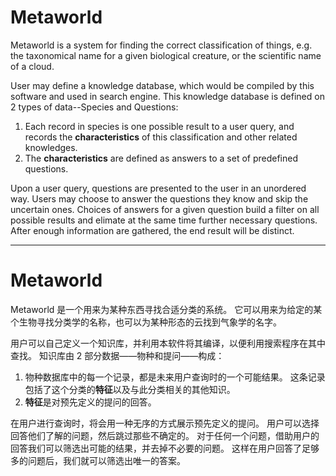 Metaworld
=========

Metaworld is a system for finding the correct classification of things, e.g.
the taxonomical name for a given biological creature, or the scientific name of
a cloud.

User may define a knowledge database, which would be compiled by this software
and used in search engine. This knowledge database is defined on 2 types of
data--Species and Questions: 

1. Each record in species is one possible result to a user query, and records the
   **characteristics** of this classification and other related knowledges.
2. The **characteristics** are defined as answers to a set of predefined
   questions.

Upon a user query, questions are presented to the user in an unordered way.
Users may choose to answer the questions they know and skip the uncertain ones.
Choices of answers for a given question build a filter on all possible results
and elimate at the same time further necessary questions.  After enough
information are gathered, the end result will be distinct.


---

Metaworld
=========

Metaworld 是一个用来为某种东西寻找合适分类的系统。
它可以用来为给定的某个生物寻找分类学的名称，也可以为某种形态的云找到气象学的名字。

用户可以自己定义一个知识库，并利用本软件将其编译，以便利用搜索程序在其中查找。
知识库由 2 部分数据——物种和提问——构成：

1. 物种数据库中的每一个记录，都是未来用户查询时的一个可能结果。
   这条记录包括了这个分类的**特征**以及与此分类相关的其他知识。
2. **特征**是对预先定义的提问的回答。

在用户进行查询时，将会用一种无序的方式展示预先定义的提问。
用户可以选择回答他们了解的问题，然后跳过那些不确定的。
对于任何一个问题，借助用户的回答我们可以筛选出可能的结果，并去掉不必要的问题。
这样在用户回答了足够多的问题后，我们就可以筛选出唯一的答案。

